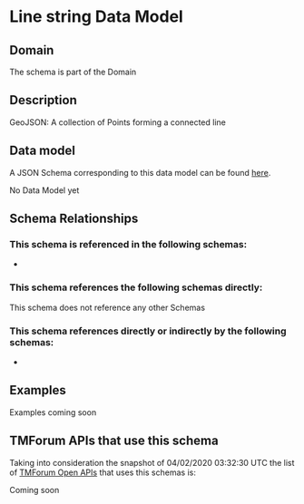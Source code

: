# Line string Data Model

## Domain

The  schema is part of the  Domain

## Description

GeoJSON: A collection of Points forming a connected line

## Data model

A JSON Schema corresponding to this data model can be found
[here](https://github.com/tmforum-rand/schemas/blob/candidates/Common/LineString.schema.json).

No Data Model yet

## Schema Relationships

### This schema is referenced in the following schemas:

-

### This schema references the following schemas directly:

This schema does not reference any other Schemas

### This schema references directly or indirectly by the following schemas:

-



## Examples

Examples coming soon

## TMForum APIs that use this schema

Taking into consideration the snapshot of 04/02/2020 03:32:30 UTC the list of [TMForum Open APIs](https://www.tmforum.org/open-apis/) that uses this schemas is:

Coming soon